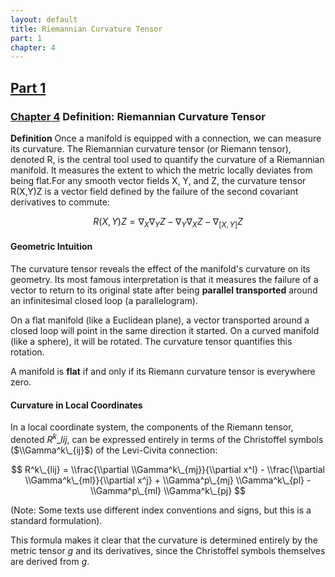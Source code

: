 ```yaml
---
layout: default 
title: Riemannian Curvature Tensor 
part: 1 
chapter: 4
---
```


<h2><a href="https://ricciflow.org/part-1-foundations">Part 1</a></h2>

### <a href="https://ricciflow.org/part-1-foundations/riemannian-metric">Chapter 4</a> Definition: Riemannian Curvature Tensor

**Definition** Once a manifold is equipped with a connection, we can measure its curvature. The Riemannian curvature tensor (or Riemann tensor), 
denoted R, is the central tool used to quantify the curvature of a Riemannian manifold. It measures the extent to which the metric locally deviates 
from being flat.For any smooth vector fields X, Y, and Z, the curvature tensor R(X,Y)Z is a vector field defined by the failure of the second 
covariant derivatives to commute:

$$
R(X, Y)Z = \nabla_X \nabla_Y Z - \nabla_Y \nabla_X Z - \nabla_{[X,Y]} Z
$$

#### Geometric Intuition

The curvature tensor reveals the effect of the manifold's curvature on its geometry. Its most famous interpretation is that it measures 
the failure of a vector to return to its original state after being **parallel transported** around an infinitesimal closed loop (a parallelogram).

On a flat manifold (like a Euclidean plane), a vector transported around a closed loop will point in the same direction it started. On a curved manifold 
(like a sphere), it will be rotated. The curvature tensor quantifies this rotation.

A manifold is **flat** if and only if its Riemann curvature tensor is everywhere zero.

#### Curvature in Local Coordinates

In a local coordinate system, the components of the Riemann tensor, denoted $R^k\_{lij}$, can be expressed entirely in terms of the Christoffel 
symbols ($\\Gamma^k\_{ij}$) of the Levi-Civita connection:

$$
R^k\_{lij} = \\frac{\\partial \\Gamma^k\_{mj}}{\\partial x^l} - \\frac{\\partial \\Gamma^k\_{ml}}{\\partial x^j} + \\Gamma^p\_{mj} 
\\Gamma^k\_{pl} - \\Gamma^p\_{ml} \\Gamma^k\_{pj}
$$

(Note: Some texts use different index conventions and signs, but this is a standard formulation).

This formula makes it clear that the curvature is determined entirely by the metric tensor $g$ and its derivatives, 
since the Christoffel symbols themselves are derived from $g$.
